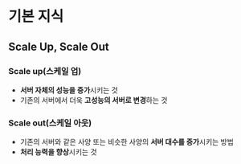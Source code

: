 # 기본 지식

## Scale Up, Scale Out

### Scale up(스케일 업)

* **서버 자체의 성능을 증가**시키는 것
* 기존의 서버에서 더욱 **고성능의 서버로 변경**하는 것

### Scale out(스케일 아웃)

* 기존의 서버와 같은 사양 또는 비슷한 사양의 **서버 대수를 증가**시키는 방법
* **처리 능력을 향상**시키는 것
